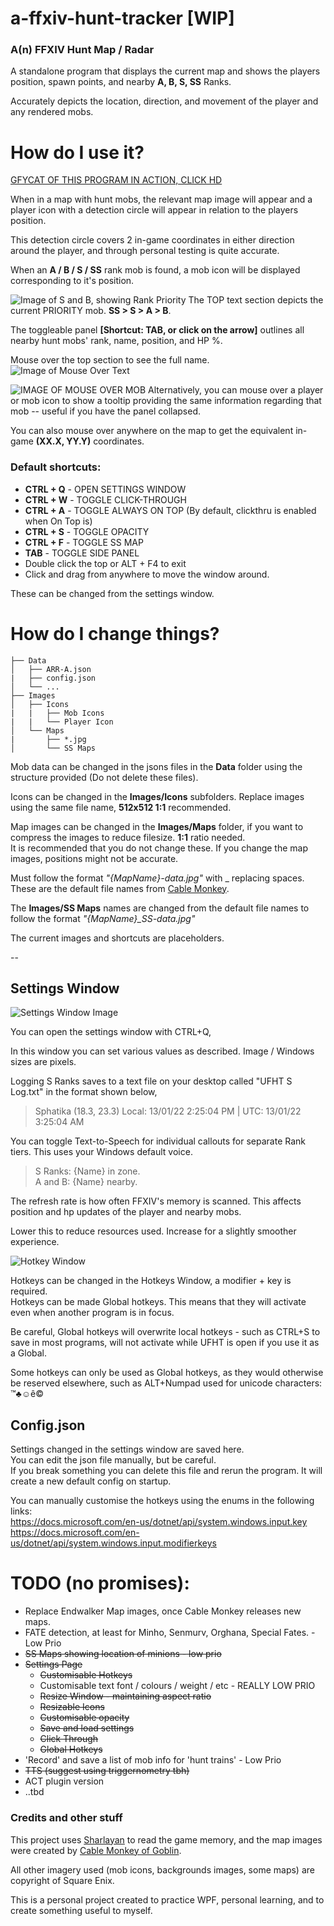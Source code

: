 # a-ffxiv-hunt-tracker [WIP]

### A(n) FFXIV Hunt Map / Radar

A standalone program that displays the current map and shows the players position, spawn points, and nearby **A, B, S, SS** Ranks.  

Accurately depicts the location, direction, and movement of the player and any rendered mobs.   

# How do I use it?

[GFYCAT OF THIS PROGRAM IN ACTION, CLICK HD](https://gfycat.com/ifr/BigYoungIcefish)

When in a map with hunt mobs, the relevant map image will appear and a player icon with a detection circle will appear in relation to the players position.

This detection circle covers 2 in-game coordinates in either direction around the player, and through personal testing is quite accurate.

When an **A / B / S / SS** rank mob is found, a mob icon will be displayed corresponding to it's position.


![Image of S and B, showing Rank Priority](https://i.imgur.com/kIjmPkI.png)
The TOP text section depicts the current PRIORITY mob. **SS > S > A > B**. 

The toggleable panel **[Shortcut: TAB, or click on the arrow]** outlines all nearby hunt mobs' rank, name, position, and HP %.

Mouse over the top section to see the full name.
![Image of Mouse Over Text](https://i.imgur.com/FWkbjAK.png)




![IMAGE OF MOUSE OVER MOB](https://i.imgur.com/QeJ5Jdn.png)
Alternatively, you can mouse over a player or mob icon to show a tooltip providing the same information regarding that mob -- useful if you have the panel collapsed.


You can also mouse over anywhere on the map to get the equivalent in-game **(XX.X, YY.Y)** coordinates.


### Default shortcuts:
- **CTRL + Q** - OPEN SETTINGS WINDOW
- **CTRL + W** - TOGGLE CLICK-THROUGH
- **CTRL + A**  - TOGGLE ALWAYS ON TOP (By default, clickthru is enabled when On Top is)
- **CTRL + S**  - TOGGLE OPACITY
- **CTRL + F**  - TOGGLE SS MAP
- **TAB**       - TOGGLE SIDE PANEL
- Double click the top or ALT + F4 to exit
- Click and drag from anywhere to move the window around. 

These can be changed from the settings window.


# How do I change things?  
```
├── Data
│   ├── ARR-A.json
|   ├── config.json
│   └── ...
├── Images
│   ├── Icons
|   |   ├── Mob Icons
|   |   └── Player Icon
│   └── Maps
|       ├── *.jpg
│       └── SS Maps  
```
Mob data can be changed in the jsons files in the **Data** folder using the structure provided (Do not delete these files).

Icons can be changed in the **Images/Icons** subfolders. Replace images using the same file name, **512x512  1:1** recommended.

Map images can be changed in the **Images/Maps** folder, if you want to compress the images to reduce filesize. **1:1** ratio needed.    
It is recommended that you do not change these. If you change the map images, positions might not be accurate.

Must follow the format _"{MapName}-data.jpg"_ with _ replacing spaces.  
These are the default file names from [Cable Monkey](http://cablemonkey.us/huntmap2/).  

The **Images/SS Maps** names are changed from the default file names to follow the format _"{MapName}\_SS-data.jpg"_

The current images and shortcuts are placeholders.

--
## Settings Window
![Settings Window Image](https://i.imgur.com/t7qYabp.png)  

You can open the settings window with CTRL+Q,  

In this window you can set various values as described. Image / Windows sizes are pixels.  

Logging S Ranks saves to a text file on your desktop called "UFHT S Log.txt" in the format shown below,  
>Sphatika	 (18.3, 23.3)	 Local: 13/01/22 2:25:04 PM | UTC: 13/01/22 3:25:04 AM

You can toggle Text-to-Speech for individual callouts for separate Rank tiers. This uses your Windows default voice.
>S Ranks: {Name} in zone.  
>A and B: {Name} nearby.

The refresh rate is how often FFXIV's memory is scanned. This affects position and hp updates of the player and nearby mobs.  

Lower this to reduce resources used. Increase for a slightly smoother experience.

![Hotkey Window](https://i.imgur.com/fKs6O1v.png)  

Hotkeys can be changed in the Hotkeys Window, a modifier + key is required.  
Hotkeys can be made Global hotkeys. This means that they will activate even when another program is in focus.  

Be careful, Global hotkeys will overwrite local hotkeys - such as CTRL+S to save in most programs, will not activate while UFHT is open if you use it as a Global.  

Some hotkeys can only be used as Global hotkeys, as they would otherwise be reserved elsewhere, such as ALT+Numpad used for unicode characters: ™♣☺ê©


## Config.json

Settings changed in the settings window are saved here.  
You can edit the json file manually, but be careful.   
If you break something you can delete this file and rerun the program. It will create a new default config on startup.  

You can manually customise the hotkeys using the enums in the following links:  
https://docs.microsoft.com/en-us/dotnet/api/system.windows.input.key   
https://docs.microsoft.com/en-us/dotnet/api/system.windows.input.modifierkeys


# TODO (no promises):
- Replace Endwalker Map images, once Cable Monkey releases new maps.
- FATE detection, at least for Minho, Senmurv, Orghana, Special Fates. - Low Prio
- ~~SS Maps showing location of minions - low prio~~
- ~~Settings Page~~
  - ~~Customisable Hotkeys~~
  - Customisable text font / colours / weight / etc - REALLY LOW PRIO
  - ~~Resize Window - maintaining aspect ratio~~
  - ~~Resizable Icons~~
  - ~~Customisable opacity~~
  - ~~Save and load settings~~
  - ~~Click Through~~
  - ~~Global Hotkeys~~
- 'Record' and save a list of mob info for 'hunt trains' - Low Prio
- ~~TTS (suggest using triggernometry tbh)~~
- ACT plugin version
- ..tbd


### Credits and other stuff
This project uses [Sharlayan](https://github.com/FFXIVAPP/sharlayan) to read the game memory, and the map images were created by [Cable Monkey of Goblin](http://cablemonkey.us/huntmap2/).

All other imagery used (mob icons, backgrounds images, some maps) are copyright of Square Enix.

This is a personal project created to practice WPF, personal learning, and to create something useful to myself.
